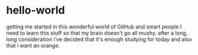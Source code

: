 # hello-world
getting me started in this wonderful world of GitHub and smart people
I need to learn this stuff so that my brain doesn't go all mushy. 
after a long, long consideration i've decided that it's enough studying for today and also that i want an orange. 
